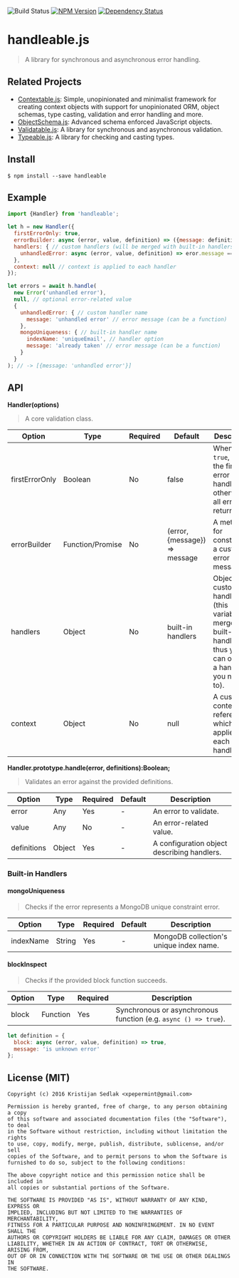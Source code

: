 ![Build Status](https://travis-ci.org/xpepermint/handleablejs.svg?branch=master)&nbsp;[![NPM Version](https://badge.fury.io/js/handleable.svg)](https://badge.fury.io/js/handleable)&nbsp;[![Dependency Status](https://gemnasium.com/xpepermint/handleablejs.svg)](https://gemnasium.com/xpepermint/handleablejs)

# handleable.js

> A library for synchronous and asynchronous error handling.

## Related Projects

* [Contextable.js](https://github.com/xpepermint/contextablejs): Simple, unopinionated and minimalist framework for creating context objects with support for unopinionated ORM, object schemas, type casting, validation and error handling and more.
* [ObjectSchema.js](https://github.com/xpepermint/objectschemajs): Advanced schema enforced JavaScript objects.
* [Validatable.js](https://github.com/xpepermint/validatablejs): A library for synchronous and asynchronous validation.
* [Typeable.js](https://github.com/xpepermint/typeablejs): A library for checking and casting types.

## Install

```
$ npm install --save handleable
```

## Example

```js
import {Handler} from 'handleable';

let h = new Handler({
  firstErrorOnly: true,
  errorBuilder: async (error, value, definition) => ({message: definition.message}), // for custom error messages
  handlers: { // custom handlers (will be merged with built-in handlers; existing handlers can be overridden)
    unhandledError: async (error, value, definition) => eror.message === 'unhandled error'
  },
  context: null // context is applied to each handler
});

let errors = await h.handle(
  new Error('unhandled error'),
  null, // optional error-related value
  {
    unhandledError: { // custom handler name
      message: 'unhandled error' // error message (can be a function)
    },
    mongoUniqueness: { // built-in handler name
      indexName: 'uniqueEmail', // handler option
      message: 'already taken' // error message (can be a function)
    }
  }
); // -> [{message: 'unhandled error'}]
```

## API

**Handler(options)**

> A core validation class.

| Option | Type | Required | Default | Description
|--------|------|----------|---------|------------
| firstErrorOnly | Boolean | No | false | When set to `true`, only the first error is handled otherwise all errors are returned.
| errorBuilder | Function/Promise | No | (error, {message}) => message | A method for constructing a custom error message.
| handlers | Object | No | built-in handlers | Object with custom handlers (this variable is merged with built-in handlers thus you can override a handler if you need to).
| context | Object | No | null | A custom context reference which is applied to each handler.

**Handler.prototype.handle(error, definitions):Boolean;**

> Validates an error against the provided definitions.

| Option | Type | Required | Default | Description
|--------|------|----------|---------|------------
| error | Any | Yes | - | An error to validate.
| value | Any | No | - | An error-related value.
| definitions | Object | Yes | - | A configuration object describing handlers.

### Built-in Handlers

#### mongoUniqueness

> Checks if the error represents a MongoDB unique constraint error.

| Option | Type | Required | Default | Description
|--------|------|----------|---------|------------
| indexName | String | Yes | - | MongoDB collection's unique index name.

#### blockInspect

> Checks if the provided block function succeeds.

| Option | Type | Required | Description
|--------|------|----------|------------
| block | Function | Yes | Synchronous or asynchronous function (e.g. `async () => true`).

```js
let definition = {
  block: async (error, value, definition) => true,
  message: 'is unknown error'
};
```

## License (MIT)

```
Copyright (c) 2016 Kristijan Sedlak <xpepermint@gmail.com>

Permission is hereby granted, free of charge, to any person obtaining a copy
of this software and associated documentation files (the "Software"), to deal
in the Software without restriction, including without limitation the rights
to use, copy, modify, merge, publish, distribute, sublicense, and/or sell
copies of the Software, and to permit persons to whom the Software is
furnished to do so, subject to the following conditions:

The above copyright notice and this permission notice shall be included in
all copies or substantial portions of the Software.

THE SOFTWARE IS PROVIDED "AS IS", WITHOUT WARRANTY OF ANY KIND, EXPRESS OR
IMPLIED, INCLUDING BUT NOT LIMITED TO THE WARRANTIES OF MERCHANTABILITY,
FITNESS FOR A PARTICULAR PURPOSE AND NONINFRINGEMENT. IN NO EVENT SHALL THE
AUTHORS OR COPYRIGHT HOLDERS BE LIABLE FOR ANY CLAIM, DAMAGES OR OTHER
LIABILITY, WHETHER IN AN ACTION OF CONTRACT, TORT OR OTHERWISE, ARISING FROM,
OUT OF OR IN CONNECTION WITH THE SOFTWARE OR THE USE OR OTHER DEALINGS IN
THE SOFTWARE.
```
